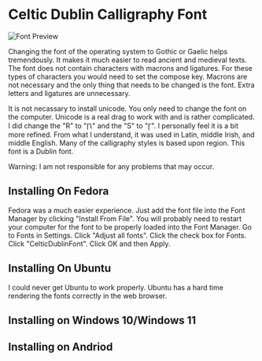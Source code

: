 # Celtic Dublin Calligraphy Font
![Font Preview](https://github.com/user-attachments/assets/68ec3aa4-5945-4455-894c-32de714c06e3)

Changing the font of the operating system to Gothic or Gaelic helps tremendously. It makes it much easier to read ancient and medieval texts. The font does not contain characters with macrons and ligatures. For these types of characters you would need to set the compose key. Macrons are not necessary and the only thing that needs to be changed is the font. Extra letters and ligatures are unnecessary.

It is not necassary to install unicode. You only need to change the font on the computer. Unicode is a real drag to work with and is rather complicated. I did change the "R" to "Ꞃ" and the "S" to "Ꞅ". I personally feel it is a bit more refined. From what I understand, it was used in Latin, middle Irish, and middle English. Many of the calligraphy styles is based upon region. This font is a Dublin font.
 
Warning: I am not responsible for any problems that may occur.
## Installing On Fedora
Fedora was a much easier experience. Just add the font file into the Font Manager by clicking "Install From File". You will probably need to restart your computer for the font to be properly loaded into the Font Manager. Go to Fonts in Settings. Click "Adjust all fonts". Click the check box for Fonts. Click "CelticDublinFont". Click OK and then Apply.
## Installing On Ubuntu
I could never get Ubuntu to work properly. Ubuntu has a hard time rendering the fonts correctly in the web browser.
## Installing on Windows 10/Windows 11

## Installing on Andriod

